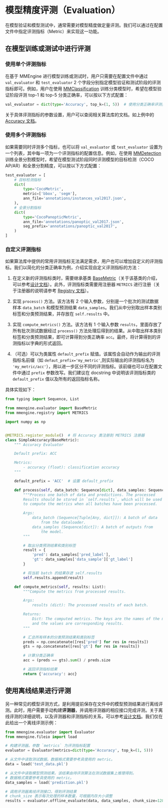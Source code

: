 # 模型精度评测（Evaluation）

在模型验证和模型测试中，通常需要对模型精度做定量评测。我们可以通过在配置文件中指定评测指标（Metric）来实现这一功能。

## 在模型训练或测试中进行评测

### 使用单个评测指标

在基于 MMEngine 进行模型训练或测试时，用户只需要在配置文件中通过 `val_evaluator` 和 `test_evaluator` 2 个字段分别指定模型验证和测试阶段的评测指标即可。例如，用户在使用 [MMClassification](https://github.com/open-mmlab/mmclassification) 训练分类模型时，希望在模型验证阶段评测 top-1 和 top-5 分类正确率，可以按以下方式配置：

```python
val_evaluator = dict(type='Accuracy', top_k=(1, 5))  # 使用分类正确率评测指标
```

关于具体评测指标的参数设置，用户可以查阅相关算法库的文档。如上例中的 [Accuracy 文档](https://mmpretrain.readthedocs.io/en/latest/api/generated/mmpretrain.evaluation.Accuracy.html#mmpretrain.evaluation.Accuracy)。

### 使用多个评测指标

如果需要同时评测多个指标，也可以将 `val_evaluator` 或 `test_evaluator` 设置为一个列表，其中每一项为一个评测指标的配置信息。例如，在使用 [MMDetection](https://github.com/open-mmlab/mmdetection) 训练全景分割模型时，希望在模型测试阶段同时评测模型的目标检测（COCO AP/AR）和全景分割精度，可以按以下方式配置：

```python
test_evaluator = [
    # 目标检测指标
    dict(
        type='CocoMetric',
        metric=['bbox', 'segm'],
        ann_file='annotations/instances_val2017.json',
    ),
    # 全景分割指标
    dict(
        type='CocoPanopticMetric',
        ann_file='annotations/panoptic_val2017.json',
        seg_prefix='annotations/panoptic_val2017',
    )
]
```

### 自定义评测指标

如果算法库中提供的常用评测指标无法满足需求，用户也可以增加自定义的评测指标。我们以简化的分类正确率为例，介绍实现自定义评测指标的方法：

1. 在定义新的评测指标类时，需要继承基类 [BaseMetric](mmengine.evaluator.BaseMetric)（关于该基类的介绍，可以参考[设计文档](../design/evaluation.md)）。此外，评测指标类需要用注册器 `METRICS` 进行注册（关于注册器的说明请参考 [Registry 文档](../advanced_tutorials/registry.md)）。

2. 实现 `process()` 方法。该方法有 2 个输入参数，分别是一个批次的测试数据样本 `data_batch` 和模型预测结果 `data_samples`。我们从中分别取出样本类别标签和分类预测结果，并存放在 `self.results` 中。

3. 实现 `compute_metrics()` 方法。该方法有 1 个输入参数 `results`，里面存放了所有批次测试数据经过 `process()` 方法处理后得到的结果。从中取出样本类别标签和分类预测结果，即可计算得到分类正确率 `acc`。最终，将计算得到的评测指标以字典的形式返回。

4. （可选）可以为类属性 `default_prefix` 赋值。该属性会自动作为输出的评测指标名前缀（如 `defaut_prefix='my_metric'`,则实际输出的评测指标名为 `'my_metric/acc'`），用以进一步区分不同的评测指标。该前缀也可以在配置文件中通过 `prefix` 参数改写。我们建议在 docstring 中说明该评测指标类的 `default_prefix` 值以及所有的返回指标名称。

具体实现如下：

```python
from typing import Sequence, List

from mmengine.evaluator import BaseMetric
from mmengine.registry import METRICS

import numpy as np


@METRICS.register_module()  # 将 Accuracy 类注册到 METRICS 注册器
class SimpleAccuracy(BaseMetric):
    """ Accuracy Evaluator

    Default prefix: ACC

    Metrics:
        - accuracy (float): classification accuracy
    """

    default_prefix = 'ACC'  # 设置 default_prefix

    def process(self, data_batch: Sequence[dict], data_samples: Sequence[dict]):
        """Process one batch of data and predictions. The processed
        Results should be stored in `self.results`, which will be used
        to compute the metrics when all batches have been processed.

        Args:
            data_batch (Sequence[Tuple[Any, dict]]): A batch of data
                from the dataloader.
            data_samples (Sequence[dict]): A batch of outputs from
                the model.
        """

        # 取出分类预测结果和类别标签
        result = {
            'pred': data_samples['pred_label'],
            'gt': data_samples['data_sample']['gt_label']
        }

        # 将当前 batch 的结果存进 self.results
        self.results.append(result)

    def compute_metrics(self, results: List):
        """Compute the metrics from processed results.

        Args:
            results (dict): The processed results of each batch.

        Returns:
            Dict: The computed metrics. The keys are the names of the metrics,
            and the values are corresponding results.
        """

        # 汇总所有样本的分类预测结果和类别标签
        preds = np.concatenate([res['pred'] for res in results])
        gts = np.concatenate([res['gt'] for res in results])

        # 计算分类正确率
        acc = (preds == gts).sum() / preds.size

        # 返回评测指标结果
        return {'accuracy': acc}
```

## 使用离线结果进行评测

另一种常见的模型评测方式，是利用提前保存在文件中的模型预测结果进行离线评测。此时，用户需要手动构建**评测器**，并调用评测器的相应接口完成评测。关于离线评测的详细说明，以及评测器和评测指标的关系，可以参考[设计文档](../design/evaluation.md)。我们仅在此给出一个离线评测示例：

```python
from mmengine.evaluator import Evaluator
from mmengine.fileio import load

# 构建评测器。参数 `metrics` 为评测指标配置
evaluator = Evaluator(metrics=dict(type='Accuracy', top_k=(1, 5)))

# 从文件中读取测试数据。数据格式需要参考具使用的 metric。
data = load('test_data.pkl')

# 从文件中读取模型预测结果。该结果由待评测算法在测试数据集上推理得到。
# 数据格式需要参考具使用的 metric。
data_samples = load('prediction.pkl')

# 调用评测器离线评测接口，得到评测结果
# chunk_size 表示每次处理的样本数量，可根据内存大小调整
results = evaluator.offline_evaluate(data, data_samples, chunk_size=128)

```
